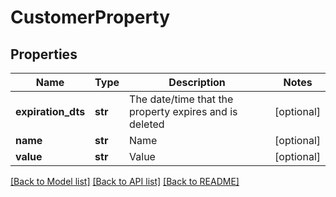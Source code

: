 # CustomerProperty

## Properties
Name | Type | Description | Notes
------------ | ------------- | ------------- | -------------
**expiration_dts** | **str** | The date/time that the property expires and is deleted | [optional] 
**name** | **str** | Name | [optional] 
**value** | **str** | Value | [optional] 

[[Back to Model list]](../README.md#documentation-for-models) [[Back to API list]](../README.md#documentation-for-api-endpoints) [[Back to README]](../README.md)


